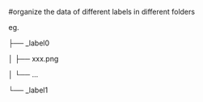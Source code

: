 #organize the data of different labels in different folders

eg.


├── _label0

│   ├── xxx.png

│   └── ...

└── _label1
